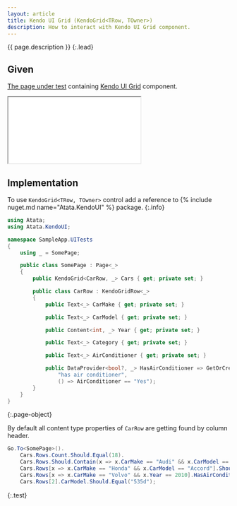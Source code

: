 ```yaml
---
layout: article
title: Kendo UI Grid (KendoGrid<TRow, TOwner>)
description: How to interact with Kendo UI Grid component.
---
```


{{ page.description }}
{:.lead}

## Given

[The page under test](demo/) containing [Kendo UI Grid](https://demos.telerik.com/kendo-ui/grid/index) component.

<div class="embed-responsive embed-responsive-16by9">
  <iframe class="embed-responsive-item" src="demo/"></iframe>
</div>

## Implementation

To use `KendoGrid<TRow, TOwner>` control add a reference to {% include nuget.md name="Atata.KendoUI" %} package.
{:.info}

```cs
using Atata;
using Atata.KendoUI;

namespace SampleApp.UITests
{
    using _ = SomePage;

    public class SomePage : Page<_>
    {
        public KendoGrid<CarRow, _> Cars { get; private set; }

        public class CarRow : KendoGridRow<_>
        {
            public Text<_> CarMake { get; private set; }

            public Text<_> CarModel { get; private set; }

            public Content<int, _> Year { get; private set; }

            public Text<_> Category { get; private set; }

            public Text<_> AirConditioner { get; private set; }

            public DataProvider<bool?, _> HasAirConditioner => GetOrCreateDataProvider<bool?>(
                "has air conditioner",
                () => AirConditioner == "Yes");
        }
    }
}
```
{:.page-object}

By default all content type properties of `CarRow` are getting found by column header.

```cs
Go.To<SomePage>().
    Cars.Rows.Count.Should.Equal(18).
    Cars.Rows.Should.Contain(x => x.CarMake == "Audi" && x.CarModel == "A4").
    Cars.Rows[x => x.CarMake == "Honda" && x.CarModel == "Accord"].Should.Exist().
    Cars.Rows[x => x.CarMake == "Volvo" && x.Year == 2010].HasAirConditioner.Should.BeTrue().
    Cars.Rows[2].CarModel.Should.Equal("535d");
```
{:.test}